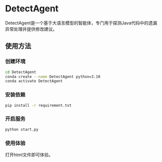 # DetectAgent

DetectAgent是一个基于大语言模型的智能体，专门用于探测Java代码中的遗漏异常处理并提供修改建议。

## 使用方法

### 创建环境

```bash
cd DetectAgent
conda create --name DetectAgent python=3.10
conda activate DetectAgent
```

### 安装依赖

```bash
pip install -r requirement.txt
```

### 开启服务

```bash
python start.py
```

### 使用体验

打开html文件即可体验。
